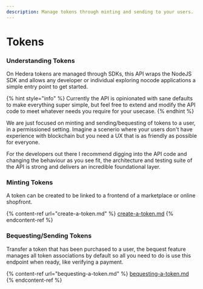 ```yaml
---
description: Manage tokens through minting and sending to your users.
---
```


# Tokens

### Understanding Tokens

On Hedera tokens are managed through SDKs, this API wraps the NodeJS SDK and allows any developer or individual exploring nocode applications a simple entry point to get started.

{% hint style="info" %}
Currently the API is opinionated with sane defaults to make everything super simple, but feel free to extend and modify the API code to meet whatever needs you require for your usecase.
{% endhint %}

We are just focused on minting and sending/bequesting of tokens to a user, in a permissioned setting. Imagine a scenerio where your users don't have experience with blockchain but you need a UX that is as friendly as possible for everyone.

For the developers out there I recommend digging into the API code and changing the behaviour as you see fit, the architecture and testing suite of the API is strong and delivers an incredible foundational layer.

### Minting Tokens

A token can be created to be linked to a frontend of a marketplace or online shopfront.

{% content-ref url="create-a-token.md" %}
[create-a-token.md](create-a-token.md)
{% endcontent-ref %}

### Bequesting/Sending Tokens

Transfer a token that has been purchased to a user, the bequest feature manages all token associations by default so all you need to do is use this endpoint when ready, like verifying a payment.

{% content-ref url="bequesting-a-token.md" %}
[bequesting-a-token.md](bequesting-a-token.md)
{% endcontent-ref %}
